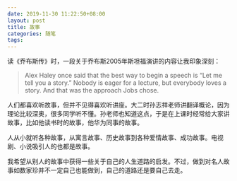 ```yaml
---
date: 2019-11-30 11:22:50+08:00
layout: post
title: 故事
categories: 随笔
tags: 
---
```


读《乔布斯传》时，一段关于乔布斯2005年斯坦福演讲的内容让我印象深刻：

> Alex Haley once said that the best way to begin a speech is “Let me tell you a story.” Nobody is eager for a lecture, but everybody loves a story. And that was the approach Jobs chose.

人们都喜欢听故事，但并不见得喜欢听讲座。大二时孙志祥老师讲翻译概论，因为理论比较深奥，很多同学听不懂。孙老师也知道这点，于是在上课时经常给大家讲故事，比如他读书时的故事，他华为同事的故事。

人从小就听各种故事，从寓言故事、历史故事到各种爱情故事、成功故事。电视剧、小说吸引人的也都是故事。

我希望从别人的故事中获得一些关于自己的人生道路的启发。不过，做到对名人故事如数家珍并不一定自己也能做到，自己的道路还是要自己去走。

